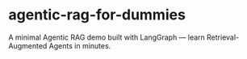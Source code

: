 # agentic-rag-for-dummies
A minimal Agentic RAG demo built with LangGraph — learn Retrieval-Augmented Agents in minutes.
